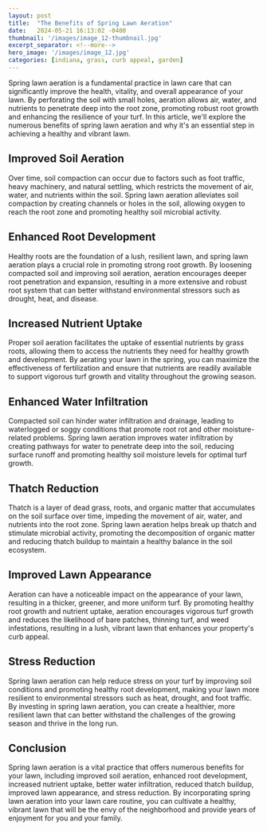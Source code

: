 ```yaml
---
layout: post
title:  "The Benefits of Spring Lawn Aeration"
date:   2024-05-21 16:13:02 -0400
thumbnail: '/images/image_12-thumbnail.jpg'
excerpt_separator: <!--more-->
hero_image: '/images/image_12.jpg'
categories: [indiana, grass, curb appeal, garden]
---
```

Spring lawn aeration is a fundamental practice in lawn care that can significantly improve the health, vitality, and overall appearance of your lawn.<!--more--> By perforating the soil with small holes, aeration allows air, water, and nutrients to penetrate deep into the root zone, promoting robust root growth and enhancing the resilience of your turf. In this article, we'll explore the numerous benefits of spring lawn aeration and why it's an essential step in achieving a healthy and vibrant lawn.

## Improved Soil Aeration
Over time, soil compaction can occur due to factors such as foot traffic, heavy machinery, and natural settling, which restricts the movement of air, water, and nutrients within the soil. Spring lawn aeration alleviates soil compaction by creating channels or holes in the soil, allowing oxygen to reach the root zone and promoting healthy soil microbial activity.

## Enhanced Root Development
Healthy roots are the foundation of a lush, resilient lawn, and spring lawn aeration plays a crucial role in promoting strong root growth. By loosening compacted soil and improving soil aeration, aeration encourages deeper root penetration and expansion, resulting in a more extensive and robust root system that can better withstand environmental stressors such as drought, heat, and disease.

## Increased Nutrient Uptake
Proper soil aeration facilitates the uptake of essential nutrients by grass roots, allowing them to access the nutrients they need for healthy growth and development. By aerating your lawn in the spring, you can maximize the effectiveness of fertilization and ensure that nutrients are readily available to support vigorous turf growth and vitality throughout the growing season.

## Enhanced Water Infiltration
Compacted soil can hinder water infiltration and drainage, leading to waterlogged or soggy conditions that promote root rot and other moisture-related problems. Spring lawn aeration improves water infiltration by creating pathways for water to penetrate deep into the soil, reducing surface runoff and promoting healthy soil moisture levels for optimal turf growth.

## Thatch Reduction
Thatch is a layer of dead grass, roots, and organic matter that accumulates on the soil surface over time, impeding the movement of air, water, and nutrients into the root zone. Spring lawn aeration helps break up thatch and stimulate microbial activity, promoting the decomposition of organic matter and reducing thatch buildup to maintain a healthy balance in the soil ecosystem.

## Improved Lawn Appearance
Aeration can have a noticeable impact on the appearance of your lawn, resulting in a thicker, greener, and more uniform turf. By promoting healthy root growth and nutrient uptake, aeration encourages vigorous turf growth and reduces the likelihood of bare patches, thinning turf, and weed infestations, resulting in a lush, vibrant lawn that enhances your property's curb appeal.

## Stress Reduction
Spring lawn aeration can help reduce stress on your turf by improving soil conditions and promoting healthy root development, making your lawn more resilient to environmental stressors such as heat, drought, and foot traffic. By investing in spring lawn aeration, you can create a healthier, more resilient lawn that can better withstand the challenges of the growing season and thrive in the long run.

## Conclusion
Spring lawn aeration is a vital practice that offers numerous benefits for your lawn, including improved soil aeration, enhanced root development, increased nutrient uptake, better water infiltration, reduced thatch buildup, improved lawn appearance, and stress reduction. By incorporating spring lawn aeration into your lawn care routine, you can cultivate a healthy, vibrant lawn that will be the envy of the neighborhood and provide years of enjoyment for you and your family.
